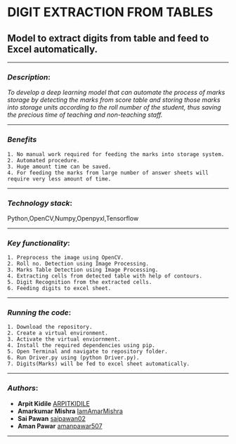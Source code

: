 # DIGIT EXTRACTION FROM TABLES
## Model to extract digits from table and feed to Excel automatically.

*************************************
### *Description*: 

*To develop a deep learning model that can automate the process of marks storage by detecting the marks from score table and storing those marks into storage units according to the roll number of the student, thus saving the precious time of teaching and non-teaching staff.*

*****************************************

### *Benefits*
```
1. No manual work required for feeding the marks into storage system.
2. Automated procedure. 
3. Huge amount time can be saved. 
4. For feeding the marks from large number of answer sheets will require very less amount of time.
```
*****************************************
### *Technology stack*:

Python,OpenCV,Numpy,Openpyxl,Tensorflow
*****************************************

### *Key functionality*: 
```
1. Preprocess the image using OpenCV.
2. Roll no. Detection using Image Processing.
3. Marks Table Detection using Image Processing.
4. Extracting cells from detected table with help of contours.
5. Digit Recognition from the extracted cells.
6. Feeding digits to excel sheet.
```
**************************************

### *Running the code*:

```
1. Download the repository.
2. Create a virtual environment.
3. Activate the virtual enviornment.
4. Install the required dependencies using pip.
5. Open Terminal and navigate to repository folder.
6. Run Driver.py using (python Driver.py).
7. Digits(Marks) will be fed to excel sheet automatically.
```
***************************************
### *Authors*:

- **Arpit Kidile** [ARPITKIDILE](https://github.com/ARPITKIDILE)
- **Amarkumar Mishra** [IamAmarMishra](https://github.com/IamAmarMishra)
- **Sai Pawan** [saipawan02](https://github.com/saipawan02)
- **Aman Pawar** [amanpawar507](https://github.com/amanpawar507)

***************************************
